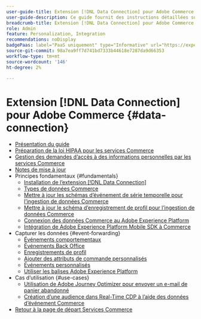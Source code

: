 ```yaml
---
user-guide-title: Extension [!DNL Data Connection] pour Adobe Commerce
user-guide-description: Ce guide fournit des instructions détaillées sur l’utilisation de l’extension  [!DNL Data Connection]  pour Adobe Commerce.
breadcrumb-title: Extension [!DNL Data Connection] pour Adobe Commerce
role: Admin
feature: Personalization, Integration
recommendations: noDisplay
badgePaas: label="PaaS uniquement" type="Informative" url="https://experienceleague.adobe.com/en/docs/commerce/user-guides/product-solutions" tooltip="S’applique uniquement aux projets Adobe Commerce on Cloud (infrastructure PaaS gérée par Adobe) et aux projets On-premise."
source-git-commit: 98a7ea9ff7d741bd7333b44618e7287da9d66353
workflow-type: tm+mt
source-wordcount: '146'
ht-degree: 2%

---
```



# Extension [!DNL Data Connection] pour Adobe Commerce {#data-connection}

- [Présentation du guide](overview.md)
- [Préparation de la loi HIPAA pour les services Commerce](hipaa-readiness.md)
- [Gestion des demandes d’accès à des informations personnelles par les services Commerce](handle-privacy-request.md)
- [Notes de mise à jour](release-notes.md)
- Principes fondamentaux {#fundamentals}
   - [Installation de l’extension  [!DNL Data Connection] ](install.md)
   - [Types de données Commerce](data-ingestion.md)
   - [Mettre à jour les schémas d’événement de série temporelle pour l’ingestion de données Commerce](update-xdm.md)
   - [Mettre à jour le schéma d’enregistrement de profil pour l’ingestion de données Commerce](profile-data.md)
   - [Connexion des données Commerce au Adobe Experience Platform](connect-data.md)
   - [Intégration de Adobe Experience Platform Mobile SDK à Commerce](mobile-sdk-epc.md)
- Capturer les données {#event-forwarding}
   - [Événements comportementaux](events.md)
   - [Événements Back Office](events-backoffice.md)
   - [Enregistrements de profil](events-profilerecord.md)
   - [Ajouter des attributs de commande personnalisés](custom-attributes.md)
   - [Événements personnalisés](custom-events.md)
   - [Utiliser les balises Adobe Experience Platform](using-tags.md)
- Cas d’utilisation {#use-cases}
   - [Utilisation de Adobe Journey Optimizer pour envoyer un e-mail de panier abandonné](using-ajo.md)
   - [Création d’une audience dans Real-Time CDP à l’aide des données d’événement Commerce](create-audience.md)
- [Retour à la page de départ Services Commerce](https://experienceleague.adobe.com/docs/commerce/user-guides/home.html)
